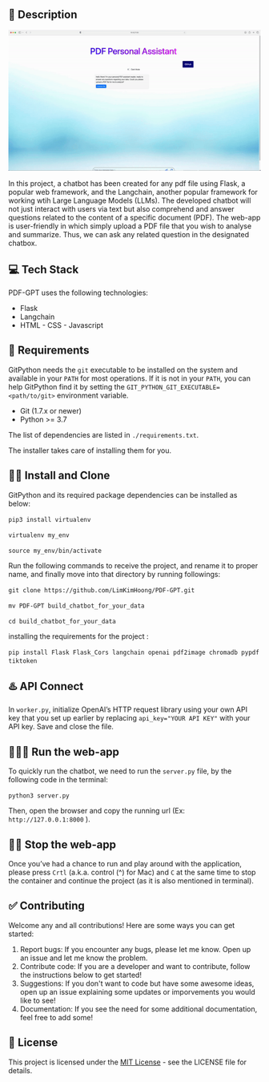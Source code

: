 ## 📝 Description

<img src="./static/intro.gif" alt="banner">

In this project, a chatbot has been created for any pdf file using Flask, a popular web framework, and the Langchain, another popular framework for working wtih Large Language Models (LLMs). The developed chatbot will not just interact with users via text but also comprehend and answer questions related to the content of a specific document (PDF). The web-app is user-friendly in which simply upload a PDF file that you wish to analyse and summarize. Thus, we can ask any related question in the designated chatbox. 

## 💻 Tech Stack
PDF-GPT uses the following technologies:
- Flask
- Langchain
- HTML - CSS - Javascript

## 🤖 Requirements
GitPython needs the `git` executable to be installed on the system and available in your `PATH` for most operations.
If it is not in your `PATH`, you can help GitPython find it by setting
the `GIT_PYTHON_GIT_EXECUTABLE=<path/to/git>` environment variable.

- Git (1.7.x or newer)
- Python >= 3.7

The list of dependencies are listed in `./requirements.txt`.

The installer takes care of installing them for you.

## ✍🏻 Install and Clone

GitPython and its required package dependencies can be installed as below: 

`pip3 install virtualenv`

`virtualenv my_env` 

`source my_env/bin/activate`


Run the following commands to receive the project, and rename it to proper name, and finally move into that directory by running followings:

`git clone https://github.com/LimKimHoong/PDF-GPT.git`

`mv PDF-GPT build_chatbot_for_your_data`

`cd build_chatbot_for_your_data`

installing the requirements for the project :

`pip install Flask Flask_Cors langchain openai pdf2image chromadb pypdf tiktoken`

## ♨️ API Connect
In `worker.py`, initialize OpenAI’s HTTP request library using your own API key that you set up earlier by replacing `api_key="YOUR API KEY"` with your API key. Save and close the file.

## 🏃🏻‍♂️ Run the web-app
To quickly run the chatbot, we need to run the `server.py` file, by the following code in the terminal: 

`python3 server.py`

Then, open the browser and copy the running url (Ex: `http://127.0.0.1:8000` ). 

## ✋🏻 Stop the web-app 
Once you’ve had a chance to run and play around with the application, please press `Crtl` (a.k.a. control (^) for Mac) and `C` at the same time to stop the container and continue the project (as it is also mentioned in terminal).

## ✅ Contributing
Welcome any and all contributions! Here are some ways you can get started:
1. Report bugs: If you encounter any bugs, please let me know. Open up an issue and let me know the problem.
2. Contribute code: If you are a developer and want to contribute, follow the instructions below to get started!
3. Suggestions: If you don't want to code but have some awesome ideas, open up an issue explaining some updates or imporvements you would like to see!
4. Documentation: If you see the need for some additional documentation, feel free to add some!

## 🪪 License
This project is licensed under the [MIT License](https://opensource.org/license/mit/) - see the LICENSE file for details.


